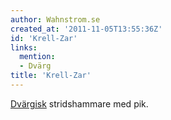 ```yaml
---
author: Wahnstrom.se
created_at: '2011-11-05T13:55:36Z'
id: 'Krell-Zar'
links:
  mention:
  - Dvärg
title: 'Krell-Zar'
---
```


[Dvärgisk] stridshammare med pik.

  [Dvärgisk]: Dvärg